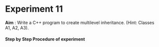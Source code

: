 # Experiment 11
**Aim** : Write a C++ program to create multilevel inheritance. (Hint: Classes A1, A2, A3).
#### Step by Step Procedure of experiment
